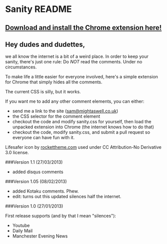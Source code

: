 # Sanity README

## [Download and install the Chrome extension here!](https://chrome.google.com/webstore/detail/sanity/dlckpgnnfamhaifaaajcnbgjnjmbjgeg)


## Hey dudes and dudettes,

we all know the internet is a bit of a weird place. In order to keep your sanity, there's just one rule: Do *NOT* read the comments. Under no circumstances.

To make life a little easier for everyone involved, here's a simple extension for Chrome that simply hides all the comments.

The current CSS is silly, but it works.

If you want me to add any other comment elements, you can either:

* send me a link to the site (sam@mightaswell.co.uk)
* the CSS selector for the comment element
* checkout the code and modify sanity.css for yourself, then load the unpacked extension into Chrome (the internet knows how to do that)
* checkout the code, modify sanity.css, and submit a pull request so everyone can have fun with it.

Lifesafer icon by [rockettheme.com](http://www.rockettheme.com/) used under CC Attribution-No Derivative 3.0 license.

###Version 1.1 (27/03/2013)

* added disqus comments

###Version 1.05 (08/02/2013)

* added Kotaku comments. Phew.
* edit: turns out this updated silences half the internet.

###Version 1.0 (27/01/2013)

First release supports (and by that I mean "silences"):

* Youtube
* Daily Mail
* Manchester Evening News

